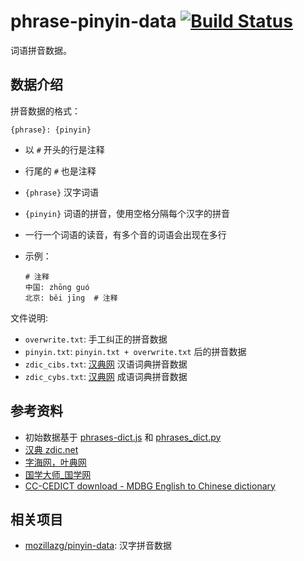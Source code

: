 # phrase-pinyin-data [![Build Status](https://travis-ci.org/mozillazg/phrase-pinyin-data.svg?branch=master)](https://travis-ci.org/mozillazg/phrase-pinyin-data)

词语拼音数据。


## 数据介绍

拼音数据的格式：

```
{phrase}: {pinyin}
```

* 以 `#` 开头的行是注释
* 行尾的 `#` 也是注释
* `{phrase}` 汉字词语
* `{pinyin}` 词语的拼音，使用空格分隔每个汉字的拼音
* 一行一个词语的读音，有多个音的词语会出现在多行
* 示例：

  ```
  # 注释
  中国: zhōng guó
  北京: běi jīng  # 注释
  ```

文件说明:

* `overwrite.txt`: 手工纠正的拼音数据
* `pinyin.txt`: `pinyin.txt + overwrite.txt` 后的拼音数据
* `zdic_cibs.txt`: [汉典网](http://www.zdic.net/) 汉语词典拼音数据
* `zdic_cybs.txt`: [汉典网](http://www.zdic.net/) 成语词典拼音数据


## 参考资料

* 初始数据基于 [phrases-dict.js](https://github.com/hotoo/pinyin/blob/05f74496c34ccb32db1a0fd0b358a798a22a51e5/data/phrases-dict.js) 和 [phrases_dict.py](https://github.com/mozillazg/python-pinyin/blob/366de0363ff1fb9a718ce668448bea59de09a4bf/pypinyin/phrases_dict.py)
* [汉典 zdic.net](http://www.zdic.net/)
* [字海网，叶典网](http://zisea.com/)
* [国学大师_国学网](http://www.guoxuedashi.com/)
* [CC-CEDICT download - MDBG English to Chinese dictionary](http://www.mdbg.net/chindict/chindict.php?page=cc-cedict)


## 相关项目

* [mozillazg/pinyin-data](https://github.com/mozillazg/pinyin-data): 汉字拼音数据
